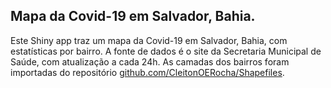 ## Mapa da Covid-19 em Salvador, Bahia.

Este Shiny app traz um mapa da Covid-19 em Salvador, Bahia, com estatísticas por bairro.
A fonte de dados é o site da Secretaria Municipal de Saúde, com atualização a cada 24h.
As camadas dos bairros foram importadas do repositório
[github.com/CleitonOERocha/Shapefiles](https://github.com/CleitonOERocha/Shapefiles).
